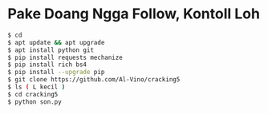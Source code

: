 # Pake Doang Ngga Follow, Kontoll Loh
```bash
$ cd
$ apt update && apt upgrade
$ apt install python git
$ pip install requests mechanize
$ pip install rich bs4
$ pip install --upgrade pip
$ git clone https://github.com/Al-Vino/cracking5
$ ls ( L kecil )
$ cd cracking5
$ python son.py
```
